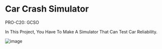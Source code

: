 # Car Crash Simulator

PRO-C20: GCSO

In This Project, You Have To Make A Simulator That Can Test Car Reliability.

![image](https://user-images.githubusercontent.com/72172315/122835621-b8bdd580-d2be-11eb-806a-0067cc69da7b.png)
